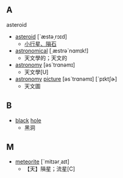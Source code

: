 

## A
asteroid 
- [asteroid](https://tw.dictionary.search.yahoo.com/search?p=asteroid) [ˋæstə͵rɔɪd]
  - [小行星、隕石](https://tw.blog.voicetube.com/archives/49520/)
- [astronomical](https://tw.dictionary.search.yahoo.com/search?p=astronomical) [͵æstrəˋnɑmɪk!]
  - 天文學的；天文的
- [astronomy](https://tw.dictionary.search.yahoo.com/search?p=astronomy) [əsˋtrɑnəmɪ]
  - 天文學[U]
- [astronomy](https://tw.dictionary.search.yahoo.com/search?p=astronomy) [picture](https://tw.dictionary.search.yahoo.com/search?p=picture) [əsˋtrɑnəmɪ] [ˋpɪktʃɚ]
  - 天文圖

## B
- [black](https://tw.dictionary.search.yahoo.com/search?p=black) [hole](https://tw.dictionary.search.yahoo.com/search?p=hole) 
  - 黑洞

## M
- [meteorite](https://tw.dictionary.search.yahoo.com/search?p=meteorite) [ˋmitɪər͵aɪt]
  - 【天】隕星；流星[C]
